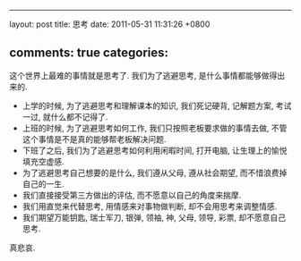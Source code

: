 
---
layout: post
title: 思考
date: 2011-05-31 11:31:26 +0800

comments: true
categories: 
---

这个世界上最难的事情就是思考了. 我们为了逃避思考,
是什么事情都能够做得出来的.

-   上学的时候, 为了逃避思考和理解课本的知识, 我们死记硬背, 记解题方案,
    考试一过, 就什么都不记得了.
-   上班的时候, 为了逃避思考如何工作, 我们只按照老板要求做的事情去做,
    不管这个事情是不是真的能够帮老板解决问题.
-   下班了之后, 我们为了逃避思考如何利用闲暇时间, 打开电脑,
    让生理上的愉悦填充空虚感.
-   为了逃避思考自己想要的是什么, 我们遵从父母, 遵从社会期望,
    而不惜浪费掉自己的一生.
-   我们直接接受第三方做出的评估, 而不愿意以自己的角度来揣摩.
-   我们用直觉来代替思考, 用情感来对事物做判断, 却不会用思考来调整情感.
-   我们期望万能钥匙, 瑞士军刀, 银弹, 领袖, 神, 父母, 领导, 彩票,
    却不愿意自己思考.

真悲哀.
